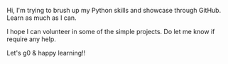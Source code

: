 Hi, I'm trying to brush up my Python skills and showcase through GitHub. Learn as much as I can. 

I hope I can volunteer in some of the simple projects. Do let me know if require any help. 

Let's g0 & happy learning!!
